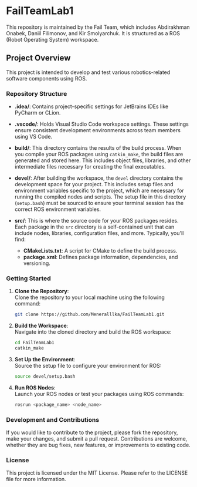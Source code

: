 # FailTeamLab1

This repository is maintained by the Fail Team, which includes Abdirakhman Onabek, Daniil Filimonov, and Kir Smolyarchuk. It is structured as a ROS (Robot Operating System) workspace.

## Project Overview

This project is intended to develop and test various robotics-related software components using ROS.

### Repository Structure

- **.idea/**: Contains project-specific settings for JetBrains IDEs like PyCharm or CLion.
  
- **.vscode/**: Holds Visual Studio Code workspace settings. These settings ensure consistent development environments across team members using VS Code.
  
- **build/**: This directory contains the results of the build process. When you compile your ROS packages using `catkin_make`, the build files are generated and stored here. This includes object files, libraries, and other intermediate files necessary for creating the final executables.
  
- **devel/**: After building the workspace, the `devel` directory contains the development space for your project. This includes setup files and environment variables specific to the project, which are necessary for running the compiled nodes and scripts. The setup file in this directory (`setup.bash`) must be sourced to ensure your terminal session has the correct ROS environment variables.
  
- **src/**: This is where the source code for your ROS packages resides. Each package in the `src` directory is a self-contained unit that can include nodes, libraries, configuration files, and more. Typically, you'll find:
  - **CMakeLists.txt**: A script for CMake to define the build process.
  - **package.xml**: Defines package information, dependencies, and versioning.

### Getting Started

1. **Clone the Repository**:  
   Clone the repository to your local machine using the following command:
   ```bash
   git clone https://github.com/Meneralllka/FailTeamLab1.git
   ```
   
2. **Build the Workspace**:  
   Navigate into the cloned directory and build the ROS workspace:
   ```bash
   cd FailTeamLab1
   catkin_make
   ```
   
3. **Set Up the Environment**:  
   Source the setup file to configure your environment for ROS:
   ```bash
   source devel/setup.bash
   ```
   
4. **Run ROS Nodes**:  
   Launch your ROS nodes or test your packages using ROS commands:
   ```bash
   rosrun <package_name> <node_name>
   ```

### Development and Contributions

If you would like to contribute to the project, please fork the repository, make your changes, and submit a pull request. Contributions are welcome, whether they are bug fixes, new features, or improvements to existing code.

### License

This project is licensed under the MIT License. Please refer to the LICENSE file for more information.
